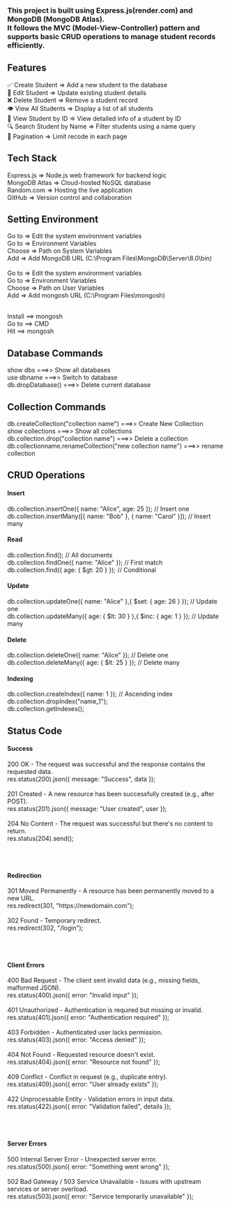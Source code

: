 <h3>
This project is built using Express.js(render.com) and MongoDB (MongoDB Atlas).  <br />
It follows the MVC (Model-View-Controller) pattern and supports basic CRUD operations to manage student records efficiently.
</h3>
 

<h2>Features</h2>
✅ Create Student =>	Add a new student to the database <br />
📝 Edit Student =>	Update existing student details <br />
❌ Delete Student =>	Remove a student record <br />
👁️ View All Students =>	Display a list of all students <br />
📄 View Student by ID =>	View detailed info of a student by ID  <br />
🔍 Search Student by Name =>	Filter students using a name query <br />
📄 Pagination => Limit recode in each page  <br />

 

<h2>Tech Stack</h2>
Express.js => Node.js web framework for backend logic <br />
MongoDB Atlas => Cloud-hosted NoSQL database <br />
Random.com  => Hosting the live application  <br />
GitHub => Version control and collaboration <br />

 
<h2>Setting Environment</h2>
Go to  => Edit the system environment variables<br />
Go to  => Environment Variables<br />
Choose  => Path on System Variables<br />
Add  => Add MongoDB URL  (C:\Program Files\MongoDB\Server\8.0\bin)<br />
<br /> 
Go to  => Edit the system environment variables<br />
Go to  => Environment Variables<br />
Choose  => Path on User Variables<br />
Add  => Add mongosh URL  (C:\Program Files\mongosh)<br />

<br />

Install ==> mongosh <br />
Go to  ==> CMD<br />
Hit ==> mongosh<br />

 
<h2>Database Commands</h2>
show dbs  ===>>   Show all databases <br />
use dbname  ===>>   Switch to database <br />
db.dropDatabase()  ===>>   Delete current database <br />
 

<h2>Collection Commands</h2>
db.createCollection("collection name")   ===>>   Create New Collection <br />
show collections  ===>>   Show all collections <br />
db.collection.drop("collection name")  ===>>   Delete a collection <br />
db.collectionname.renameCollection("new collection name")   ===>>   rename collection <br />
 
<h2>CRUD Operations</h2>
<h4>Insert</h4>
db.collection.insertOne({ name: "Alice", age: 25 }); // Insert one <br />
db.collection.insertMany([{ name: "Bob" }, { name: "Carol" }]); // Insert many <br />
 
<h4>Read</h4>
db.collection.find();  // All documents <br />
db.collection.findOne({ name: "Alice" });  // First match <br />
db.collection.find({ age: { $gt: 20 } });  // Conditional <br />
 
<h4>Update</h4>
db.collection.updateOne({ name: "Alice" },{ $set: { age: 26 } }); // Update one <br />
db.collection.updateMany({ age: { $lt: 30 } },{ $inc: { age: 1 } }); // Update many <br />
 
<h4>Delete</h4>
db.collection.deleteOne({ name: "Alice" }); // Delete one <br />
db.collection.deleteMany({ age: { $lt: 25 } }); // Delete many <br />
 
<h4>Indexing</h4>
db.collection.createIndex({ name: 1 });  // Ascending index <br />
db.collection.dropIndex("name_1"); <br />
db.collection.getIndexes(); <br />


<h2>Status Code</h2>
<h4> Success</h4>
200 OK - The request was successful and the response contains the requested data.<br /> 
res.status(200).json({ message: "Success", data });
<br /><br />
201 Created - A new resource has been successfully created (e.g., after POST).<br /> 
res.status(201).json({ message: "User created", user });
<br /><br />
204 No Content - The request was successful but there's no content to return.<br /> 
res.status(204).send();

<br /><br />

<h4> Redirection </h4> 
301 Moved Permanently -  A resource has been permanently moved to a new URL.<br /> 
res.redirect(301, "https://newdomain.com");
<br /><br />
302 Found - Temporary redirect.<br /> 
res.redirect(302, "/login");

<br /><br />

 
<h4> Client Errors</h4>
400 Bad Request - The client sent invalid data (e.g., missing fields, malformed JSON).<br /> 
res.status(400).json({ error: "Invalid input" });
<br /><br />
401 Unauthorized - Authentication is required but missing or invalid.<br /> 
res.status(401).json({ error: "Authentication required" });
<br /><br />
403 Forbidden - Authenticated user lacks permission.<br /> 
res.status(403).json({ error: "Access denied" });
<br /><br />
404 Not Found - Requested resource doesn't exist.<br /> 
res.status(404).json({ error: "Resource not found" });
<br /><br />
409 Conflict - Conflict in request (e.g., duplicate entry).<br /> 
res.status(409).json({ error: "User already exists" });
<br /><br />
422 Unprocessable Entity - Validation errors in input data.<br /> 
res.status(422).json({ error: "Validation failed", details });

<br /><br /> 

<h4> Server Errors</h4>
500 Internal Server Error - Unexpected server error.<br /> 
res.status(500).json({ error: "Something went wrong" });
<br /><br />
502 Bad Gateway / 503 Service Unavailable - Issues with upstream services or server overload.<br /> 
res.status(503).json({ error: "Service temporarily unavailable" });
